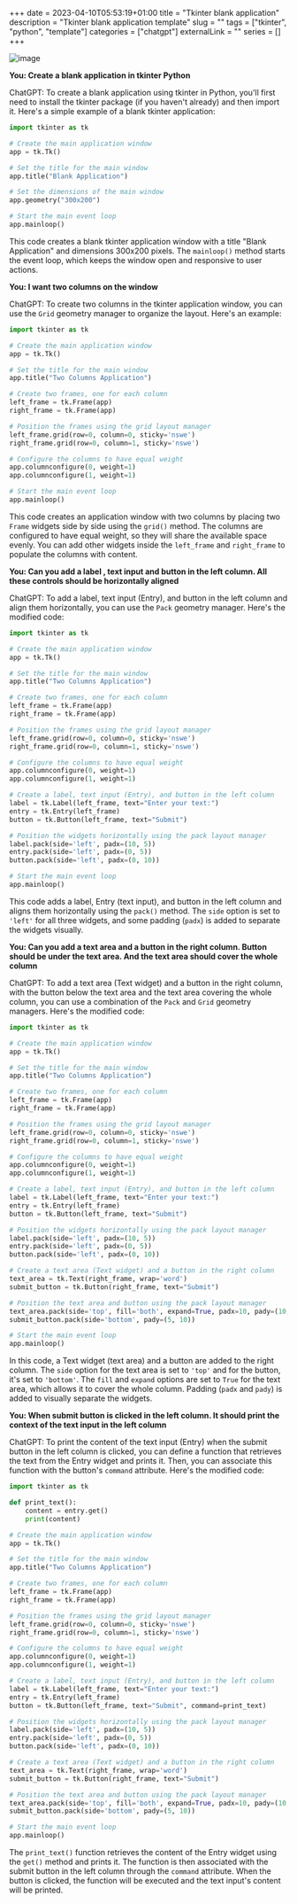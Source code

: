 +++ 
date = 2023-04-10T05:53:19+01:00
title = "Tkinter blank application"
description = "Tkinter blank application template"
slug = ""
tags = ["tkinter", "python", "template"]
categories = ["chatgpt"]
externalLink = ""
series = []
+++

![image](/images/2023/04/10/1681102879.png)

**You:
Create a blank application in tkinter Python**

ChatGPT:
To create a blank application using tkinter in Python, you'll first need to install the tkinter package (if you haven't already) and then import it. Here's a simple example of a blank tkinter application:

```python
import tkinter as tk

# Create the main application window
app = tk.Tk()

# Set the title for the main window
app.title("Blank Application")

# Set the dimensions of the main window
app.geometry("300x200")

# Start the main event loop
app.mainloop()
```

This code creates a blank tkinter application window with a title "Blank Application" and dimensions 300x200 pixels. The `mainloop()` method starts the event loop, which keeps the window open and responsive to user actions.


**You:
I want two columns on the window**

ChatGPT:
To create two columns in the tkinter application window, you can use the `Grid` geometry manager to organize the layout. Here's an example:

```python
import tkinter as tk

# Create the main application window
app = tk.Tk()

# Set the title for the main window
app.title("Two Columns Application")

# Create two frames, one for each column
left_frame = tk.Frame(app)
right_frame = tk.Frame(app)

# Position the frames using the grid layout manager
left_frame.grid(row=0, column=0, sticky='nswe')
right_frame.grid(row=0, column=1, sticky='nswe')

# Configure the columns to have equal weight
app.columnconfigure(0, weight=1)
app.columnconfigure(1, weight=1)

# Start the main event loop
app.mainloop()
```

This code creates an application window with two columns by placing two `Frame` widgets side by side using the `grid()` method. The columns are configured to have equal weight, so they will share the available space evenly. You can add other widgets inside the `left_frame` and `right_frame` to populate the columns with content.


**You:
Can you add a label , text input and button in the left column. All these controls should be horizontally aligned**

ChatGPT:
To add a label, text input (Entry), and button in the left column and align them horizontally, you can use the `Pack` geometry manager. Here's the modified code:

```python
import tkinter as tk

# Create the main application window
app = tk.Tk()

# Set the title for the main window
app.title("Two Columns Application")

# Create two frames, one for each column
left_frame = tk.Frame(app)
right_frame = tk.Frame(app)

# Position the frames using the grid layout manager
left_frame.grid(row=0, column=0, sticky='nswe')
right_frame.grid(row=0, column=1, sticky='nswe')

# Configure the columns to have equal weight
app.columnconfigure(0, weight=1)
app.columnconfigure(1, weight=1)

# Create a label, text input (Entry), and button in the left column
label = tk.Label(left_frame, text="Enter your text:")
entry = tk.Entry(left_frame)
button = tk.Button(left_frame, text="Submit")

# Position the widgets horizontally using the pack layout manager
label.pack(side='left', padx=(10, 5))
entry.pack(side='left', padx=(0, 5))
button.pack(side='left', padx=(0, 10))

# Start the main event loop
app.mainloop()
```

This code adds a label, Entry (text input), and button in the left column and aligns them horizontally using the `pack()` method. The `side` option is set to `'left'` for all three widgets, and some padding (`padx`) is added to separate the widgets visually.


**You:
Can you add a text area and a button in the right column. Button should be under the text area. And the text area should cover the whole column**

ChatGPT:
To add a text area (Text widget) and a button in the right column, with the button below the text area and the text area covering the whole column, you can use a combination of the `Pack` and `Grid` geometry managers. Here's the modified code:

```python
import tkinter as tk

# Create the main application window
app = tk.Tk()

# Set the title for the main window
app.title("Two Columns Application")

# Create two frames, one for each column
left_frame = tk.Frame(app)
right_frame = tk.Frame(app)

# Position the frames using the grid layout manager
left_frame.grid(row=0, column=0, sticky='nswe')
right_frame.grid(row=0, column=1, sticky='nswe')

# Configure the columns to have equal weight
app.columnconfigure(0, weight=1)
app.columnconfigure(1, weight=1)

# Create a label, text input (Entry), and button in the left column
label = tk.Label(left_frame, text="Enter your text:")
entry = tk.Entry(left_frame)
button = tk.Button(left_frame, text="Submit")

# Position the widgets horizontally using the pack layout manager
label.pack(side='left', padx=(10, 5))
entry.pack(side='left', padx=(0, 5))
button.pack(side='left', padx=(0, 10))

# Create a text area (Text widget) and a button in the right column
text_area = tk.Text(right_frame, wrap='word')
submit_button = tk.Button(right_frame, text="Submit")

# Position the text area and button using the pack layout manager
text_area.pack(side='top', fill='both', expand=True, padx=10, pady=(10, 5))
submit_button.pack(side='bottom', pady=(5, 10))

# Start the main event loop
app.mainloop()
```

In this code, a Text widget (text area) and a button are added to the right column. The `side` option for the text area is set to `'top'` and for the button, it's set to `'bottom'`. The `fill` and `expand` options are set to `True` for the text area, which allows it to cover the whole column. Padding (`padx` and `pady`) is added to visually separate the widgets.


**You:
When submit button is clicked in the left column. It should print the context of the text input in the left column**

ChatGPT:
To print the content of the text input (Entry) when the submit button in the left column is clicked, you can define a function that retrieves the text from the Entry widget and prints it. Then, you can associate this function with the button's `command` attribute. Here's the modified code:

```python
import tkinter as tk

def print_text():
    content = entry.get()
    print(content)

# Create the main application window
app = tk.Tk()

# Set the title for the main window
app.title("Two Columns Application")

# Create two frames, one for each column
left_frame = tk.Frame(app)
right_frame = tk.Frame(app)

# Position the frames using the grid layout manager
left_frame.grid(row=0, column=0, sticky='nswe')
right_frame.grid(row=0, column=1, sticky='nswe')

# Configure the columns to have equal weight
app.columnconfigure(0, weight=1)
app.columnconfigure(1, weight=1)

# Create a label, text input (Entry), and button in the left column
label = tk.Label(left_frame, text="Enter your text:")
entry = tk.Entry(left_frame)
button = tk.Button(left_frame, text="Submit", command=print_text)

# Position the widgets horizontally using the pack layout manager
label.pack(side='left', padx=(10, 5))
entry.pack(side='left', padx=(0, 5))
button.pack(side='left', padx=(0, 10))

# Create a text area (Text widget) and a button in the right column
text_area = tk.Text(right_frame, wrap='word')
submit_button = tk.Button(right_frame, text="Submit")

# Position the text area and button using the pack layout manager
text_area.pack(side='top', fill='both', expand=True, padx=10, pady=(10, 5))
submit_button.pack(side='bottom', pady=(5, 10))

# Start the main event loop
app.mainloop()
```

The `print_text()` function retrieves the content of the Entry widget using the `get()` method and prints it. The function is then associated with the submit button in the left column through the `command` attribute. When the button is clicked, the function will be executed and the text input's content will be printed.
